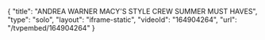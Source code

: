 {
    "title": "ANDREA WARNER MACY'S STYLE CREW SUMMER MUST HAVES",
    "type": "solo",
    "layout": "iframe-static",
    "videoId": "164904264",
    "url": "\/tvpembed\/164904264"
}